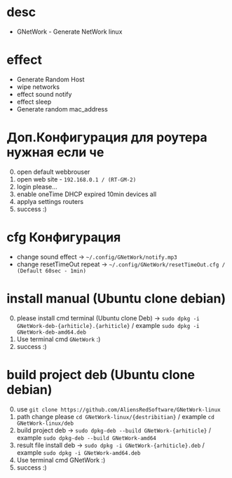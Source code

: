 # desc
* GNetWork - Generate NetWork linux

# effect
* Generate Random Host
* wipe networks
* effect sound notify
* effect sleep
* Generate random mac_address

# Доп.Конфигурация для роутера нужная если че
0. open default webbrouser
1. open web site - `192.168.0.1 / (RT-GM-2)`
2. login please...
3. enable oneTime DHCP expired 10min devices all
4. applya settings routers
5. success :)

# cfg Конфигурация
* change sound effect -> `~/.config/GNetWork/notify.mp3`
* change resetTimeOut repeat -> `~/.config/GNetWork/resetTimeOut.cfg / (Default 60sec - 1min)`

# install manual (Ubuntu clone debian)
0. please install cmd terminal (Ubuntu clone Deb) -> `sudo dpkg -i GNetWork-deb-{arhiticle}.{arhiticle}` / example `sudo dpkg -i GNetWork-deb-amd64.deb`
1. Use terminal cmd `GNetWork` :)
2. success :)

# build project deb (Ubuntu clone debian)
0. use `git clone https://github.com/AliensRedSoftware/GNetWork-linux`
1. path change please `cd GNetWork-linux/{destribitian}` / example `cd GNetWork-linux/deb`
2. build project deb -> `sudo dpkg-deb --build GNetWork-{arhiticle}` / example `sudo dpkg-deb --build GNetWork-amd64`
3. result file install deb -> `sudo dpkg -i GNetWork-{arhiticle}.deb` / example `sudo dpkg -i GNetWork-amd64.deb`
4. Use terminal cmd GNetWork :)
5. success :)

